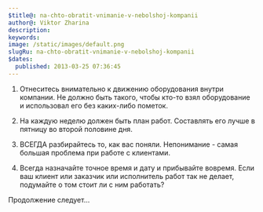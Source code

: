 ```yaml
---
$title@: na-chto-obratit-vnimanie-v-nebolshoj-kompanii
author@: Viktor Zharina
description: 
keywords: 
image: /static/images/default.png
slugRu: na-chto-obratit-vnimanie-v-nebolshoj-kompanii
$dates:
  published: 2013-03-25 07:36:45
---
```

1) Отнеситесь внимательно к движению оборудования внутри компании. Не должно быть такого, чтобы кто-то взял оборудование и использовал его без каких-либо пометок. 

2) На каждую неделю должен быть план работ. Составлять его лучше в пятницу во второй половине дня. 

3) ВСЕГДА разбирайтесь то, как вас поняли. Непонимание - самая большая проблема при работе с клиентами.

4) Всегда назначайте точное время и дату и прибывайте вовремя. Если ваш клиент или заказчик или исполнитель работ так не делает, подумайте о том стоит ли с ним работать?

Продолжение следует...